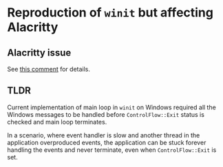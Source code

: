 # Reproduction of `winit` but affecting Alacritty

## Alacritty issue

See [this comment]() for details.


## TLDR

Current implementation of main loop in `winit` on Windows required all the
Windows messages to be handled before `ControlFlow::Exit` status is checked
and main loop terminates.

In a scenario, where event handler is slow and another thread in the application
overproduced events, the application can be stuck forever handling the events
and never terminate, even when `ControlFlow::Exit` is set.
